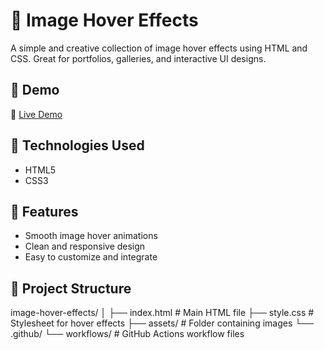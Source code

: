 
# 🎨 Image Hover Effects

A simple and creative collection of image hover effects using HTML and CSS. Great for portfolios, galleries, and interactive UI designs.

## 📸 Demo

🔗 [Live Demo]( https://selvaganapathycoder.github.io/image-hover-effects/)  


## 🧰 Technologies Used

- HTML5
- CSS3

## 🚀 Features

- Smooth image hover animations
- Clean and responsive design
- Easy to customize and integrate

## 📁 Project Structure

image-hover-effects/
│
├── index.html # Main HTML file
├── style.css # Stylesheet for hover effects
├── assets/ # Folder containing images
└── .github/
└── workflows/ # GitHub Actions workflow files
